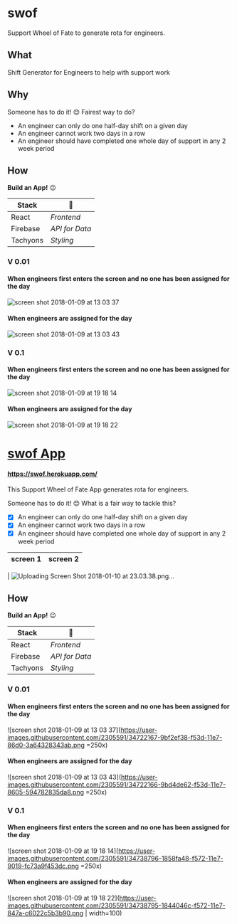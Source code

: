 # swof
Support Wheel of Fate to generate rota for engineers.

## What

Shift Generator for Engineers to help with support work

## Why

Someone has to do it! :blush:
Fairest way to do?
- An engineer can only do one half-day shift on a given day
- An engineer cannot work two days in a row
- An engineer should have completed one whole day of support in any 2 week period

## How

**Build an App!** :wink:

| **Stack** | 🤔  |
| --- | --- |
| React | _Frontend_ |
| Firebase | _API for Data_ |
| Tachyons | _Styling_ |

### V 0.01

#### When engineers first enters the screen and no one has been assigned for the day
![screen shot 2018-01-09 at 13 03 37](https://user-images.githubusercontent.com/2305591/34722167-9bf2ef38-f53d-11e7-86d0-3a64328343ab.png)

#### When engineers are assigned for the day
![screen shot 2018-01-09 at 13 03 43](https://user-images.githubusercontent.com/2305591/34722166-9bd4de62-f53d-11e7-8605-594782835da8.png)

### V 0.1

#### When engineers first enters the screen and no one has been assigned for the day
![screen shot 2018-01-09 at 19 18 14](https://user-images.githubusercontent.com/2305591/34738796-1858fa48-f572-11e7-9019-fc73a9f453dc.png)

#### When engineers are assigned for the day
![screen shot 2018-01-09 at 19 18 22](https://user-images.githubusercontent.com/2305591/34738795-1844046c-f572-11e7-847a-c6022c5b3b90.png)



# [swof App](https://swof.herokuapp.com/)

#### https://swof.herokuapp.com/

This Support Wheel of Fate App generates rota for engineers.

Someone has to do it! :blush:
What is a fair way to tackle this?
- [x] An engineer can only do one half-day shift on a given day
- [x] An engineer cannot work two days in a row
- [x] An engineer should have completed one whole day of support in any 2 week period

| screen 1 | screen 2 |
| --- | --- |
|
![Uploading Screen Shot 2018-01-10 at 23.03.38.png…]()




## How

**Build an App!** :wink:

| **Stack** | 🤔  |
| --- | --- |
| React | _Frontend_ |
| Firebase | _API for Data_ |
| Tachyons | _Styling_ |

### V 0.01

#### When engineers first enters the screen and no one has been assigned for the day
![screen shot 2018-01-09 at 13 03 37](https://user-images.githubusercontent.com/2305591/34722167-9bf2ef38-f53d-11e7-86d0-3a64328343ab.png =250x)

#### When engineers are assigned for the day
![screen shot 2018-01-09 at 13 03 43](https://user-images.githubusercontent.com/2305591/34722166-9bd4de62-f53d-11e7-8605-594782835da8.png =250x)

### V 0.1

#### When engineers first enters the screen and no one has been assigned for the day
![screen shot 2018-01-09 at 19 18 14](https://user-images.githubusercontent.com/2305591/34738796-1858fa48-f572-11e7-9019-fc73a9f453dc.png =250x)

#### When engineers are assigned for the day
![screen shot 2018-01-09 at 19 18 22](https://user-images.githubusercontent.com/2305591/34738795-1844046c-f572-11e7-847a-c6022c5b3b90.png  | width=100)